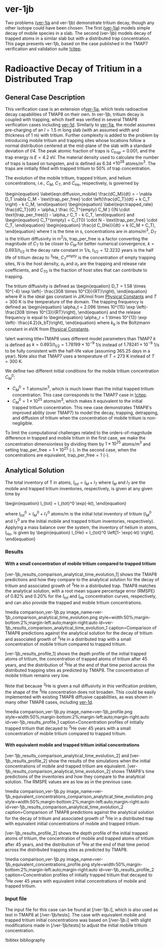 # ver-1jb

Two problems ([ver-1ja](ver-1ja.md) and ver-1jb) demonstrate tritium decay, though any other isotope could have been chosen.
The first ([ver-1ja](ver-1ja.md)) models simple decay of mobile species in a slab.
The second (ver-1jb) models decay of trapped atoms in a similar slab but with a distributed trap concentration.
This page presents ver-1jb, based on the case published in the TMAP7 verification and validation suite [!citep](ambrosek2008verification).

# Radioactive Decay of Tritium in a Distributed Trap

## General Case Description

This verification case is an extension of[ver-1ja](ver-1ja.md), which tests radioactive decay capabilities of TMAP8 on their own.
In ver-1jb, tritium decay is coupled with trapping, which itself was verified in several TMAP8 verification cases including [ver-1d](ver-1d.md).
Similarly to [ver-1ja](ver-1ja.md), the model assumes pre-charging of an $l=1.5$ m long slab (with an assumed width and thickness of 1 m) with tritium. Further complexity is added to the problem by introducing mobile tritium and trapping sites whose locations follow a normal distribution centered at the mid-plane of the slab with a standard deviation of $l/4$.
The peak atomic fraction of traps is $C_{trap} = 0.001$, and the trap energy is $E=4.2$ eV. The material density used to calculate the number of traps is based on tungsten, and is defined as 6.34 $\times 10^{28}$ atoms/m$^3$. The traps are initially filled with trapped tritium to 50% of trap concentration.

The evolution of the mobile tritium, trapped tritium, and helium concentrations, i.e.,
$C_M$, $C_T$, and $C_{He}$, respectively, is governed by

\begin{equation}
    \label{eqn:diffusion_mobile}
    \frac{dC_M}{dt} = - \nabla D_T \nabla C_M - \text{trap\_per\_free} \cdot \left(\frac{dC_T}{dt} + k C_T \right) - k C_M,
\end{equation}
\begin{equation}
    \label{eqn:trapped_rate}
    \frac{dC_T}{dt} = \alpha_t  \frac {C_T^{empty} C_M } {(N \cdot \text{trap\_per\_free})} - \alpha_r C_T - k C_T,
\end{equation}
and
\begin{equation}
    C_T^{empty} = C_{T0} \cdot N - \text{trap\_per\_free} \cdot C_T,
\end{equation}
\begin{equation}
    \frac{d C_{He}}{dt} = k (C_M + C_T),
\end{equation}
where $t$ is the time in s, concentrations are in atoms/m$^3$,
$D_T$ is the tritium diffusivity in m$^2$/s,
$\text{trap\_per\_free}$ is a factor converting the magnitude of $C_T$ to be closer to $C_M$ for better numerical convergence,
$k= 0.693/t_{1/2}$ is the decay rate constant in 1/s, $t_{1/2} = 12.3232$ years is the half life of tritium decay to $^3$He,
$C_T^{empty}$ is the concentration of empty trapping sites,
$N$ is the host density,
$\alpha_t$ and $\alpha_r$ are the trapping and release rate coefficients,
and $C_{T0}$ is the fraction of host sites that can contribute to trapping.

The tritium diffusivity is defined as
\begin{equation}
    D_T = 1.58 \times 10^{-4} \exp \left(- \frac{308 \times 10^{3}}{RT}\right),
\end{equation}
where $R$ is the ideal gas constant in J/K/mol from [Physical Constants](utils/PhysicalConstants.md) and $T=300$ K is the temperature of the domain.
The trapping frequency is defined as
\begin{equation}
    \alpha_t = 2.096 \times 10^{15} \exp \left(- \frac{308 \times 10^{3}}{RT}\right),
\end{equation}
and the release frequency is equal to
\begin{equation}
    \alpha_r = 1 \times 10^{13} \exp \left(- \frac{4.2}{k_bT}\right),
\end{equation}
where $k_b$ is the Boltzmann constant in eV/K from [Physical Constants](utils/PhysicalConstants.md).

!alert warning title=TMAP8 uses different model parameters than TMAP7
$k$ is defined as $k= 0.693/t_{1/2}=1.78199 \times 10^{-9}$ 1/s instead of $1.78241 \times 10^{-9}$ 1/s to be fully consistent with the half-life value (assuming 365.25 days in a year).
Note also that TMAP7 uses a temperature of $T = 273$ K instead of $T = 300$ K.


We define two different initial conditions for the mobile tritium concentration $C_M^0$:

- $C_M^0 = 1$ atoms/m$^3$, which is much lower than the initial trapped tritium concentration. This case corresponds to the TMAP7 case in [!citep](ambrosek2008verification).
- $C_M^0 = 1 \times 10^{25}$ atoms/m$^3$, which makes it equivalent to the initial trapped tritium concentration. This new case demonstrates TMAP8's improved ability (over TMAP7) to model the decay, trapping, detrapping, and diffusion of tritium when the concentration of mobile tritium is non-negligible.

To limit the computational challenges related to the orders-of-magnitude difference in trapped and mobile tritium in the first case, we make the concentration dimensionless by dividing them by $1 \times 10^{25}$ atoms/m$^3$ and setting $\text{trap\_per\_free} = 1 \times 10^{25}$ (-). In the second case, when the concentrations are equivalent, $\text{trap\_per\_free} = 1$ (-).

## Analytical Solution

The total inventory of T in atoms, $I_{tot} = I_M + I_T$ where $I_M$ and $I_T$ are the mobile and trapped tritium inventories, respectively, is given at any given time by

\begin{equation}
    I_{tot} = I_{tot}^0 \exp(-kt),
\end{equation}

where $I_{tot}^0 = I_M^0 + I_T^0$ atoms/m is the initial total inventory of tritium
($I_M^0$ and $I_T^0$ are the initial mobile and trapped tritium inventories, respectively).
Applying a mass balance over the system, the inventory of helium in atoms, $I_{He}$, is given by
\begin{equation}
    I_{He} = I_{tot}^0 \left[1- \exp(-kt) \right].
\end{equation}

### Results

#### With a small concentration of mobile tritium compared to trapped tritium

[ver-1jb_results_comparison_analytical_time_evolution_1] shows the TMAP8 predictions and how they compare to the analytical solution
for the decay of tritium and associated growth of $^3$He in a distributed trap.
TMAP8 matches the analytical solution, with a root mean square percentage error
(RMSPE) of 0.82% and 0.20% for the $I_{tot}$ and $I_{He}$ concentration curves, respectively,
and can also provide the trapped and mobile tritium concentrations.

!media comparison_ver-1jb.py
       image_name=ver-1jb_comparison_analytical_time_evolution.png
       style=width:50%;margin-bottom:2%;margin-left:auto;margin-right:auto
       id=ver-1jb_results_comparison_analytical_time_evolution_1
       caption=Comparison of TMAP8 predictions against the analytical solution for the decay of tritium and associated growth of $^3$He in a distributed trap with a small concentration of mobile tritium compared to trapped tritium.

[ver-1jb_results_profile_1] shows the depth profile of the initial trapped atoms of tritium, the concentration of trapped atoms of
tritium after 45 years, and the distribution of $^3$He at the end of that time period across the distributed trapping sites as predicted by TMAP8. The concentration of mobile tritium remains very low.

Note that because $^3$He is given a null diffusivity in this verification problem, the shape of the $^3$He concentration does not broaden.
This could be easily implemented with existing TMAP8 diffusive capabilities, as was shown in many other TMAP8 cases,
including [ver-1d](ver-1d.md).

!media comparison_ver-1jb.py
       image_name=ver-1jb_profile.png
       style=width:50%;margin-bottom:2%;margin-left:auto;margin-right:auto
       id=ver-1jb_results_profile_1
       caption=Concentration profiles of initially trapped tritium that decayed to $^3$He over 45 years with a small concentration of mobile tritium compared to trapped tritium.

#### With equivalent mobile and trapped tritium initial concentrations

[ver-1jb_results_comparison_analytical_time_evolution_2] and [ver-1jb_results_profile_2] show the results of the simulations when the initial concentrations of mobile and trapped tritium are equivalent.
[ver-1jb_results_comparison_analytical_time_evolution_2] shows TMAP8's time predictions of the inventories and how they compare to the analytical solution. The RMSPE values are as low as in the previous case.

!media comparison_ver-1jb.py
       image_name=ver-1jb_equivalent_concentrations_comparison_analytical_time_evolution.png
       style=width:50%;margin-bottom:2%;margin-left:auto;margin-right:auto
       id=ver-1jb_results_comparison_analytical_time_evolution_2
       caption=Comparison of TMAP8 predictions against the analytical solution for the decay of tritium and associated growth of $^3$He in a distributed trap with equivalent initial concentrations of mobile and trapped tritium.

[ver-1jb_results_profile_2] shows the depth profile of the initial trapped atoms of tritium, the concentration of mobile and trapped atoms of
tritium after 45 years, and the distribution of $^3$He at the end of that time period across the distributed trapping sites as predicted by TMAP8.

!media comparison_ver-1jb.py
       image_name=ver-1jb_equivalent_concentrations_profile.png
       style=width:50%;margin-bottom:2%;margin-left:auto;margin-right:auto
       id=ver-1jb_results_profile_2
       caption=Concentration profiles of initially trapped tritium that decayed to $^3$He over 45 years with equivalent initial concentrations of mobile and trapped tritium.

### Input file

The input file for this case can be found at [/ver-1jb.i], which is also used as test in TMAP8 at [/ver-1jb/tests]. The case with equivalent mobile and trapped tritium initial concentrations was based on [/ver-1jb.i] with slight modifications made in [/ver-1jb/tests] to adjust the initial mobile tritium concentration.

!bibtex bibliography

